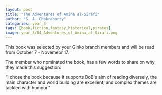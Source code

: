 ```yaml
---
layout: post
title: "The Adventures of Amina al-Sirafi"
author: "S. A. Chakraborty"
categories: year_3
tags: [book,fiction,fantasy,historical,pirates]
image: year_3/04_Adventures_of_Amina_al-Sirafi.png
---
```


This book was selected by your Ginko branch members and will be read from October 7 - Novemebr 17.

The member who nominated the book, has a few words to share on why they made this suggestion: 

“I chose the book because it supports BoB's aim of reading diversely, the main character and world building are excellent, and complex themes are tackled with humour." 
